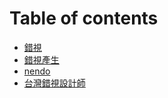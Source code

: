# Table of contents

* [錯視](README.md)
* [錯視產生](untitled.md)
* [nendo](nendo.md)
* [台灣錯視設計師](tai-wan-cuo-shi-she-ji-shi.md)


